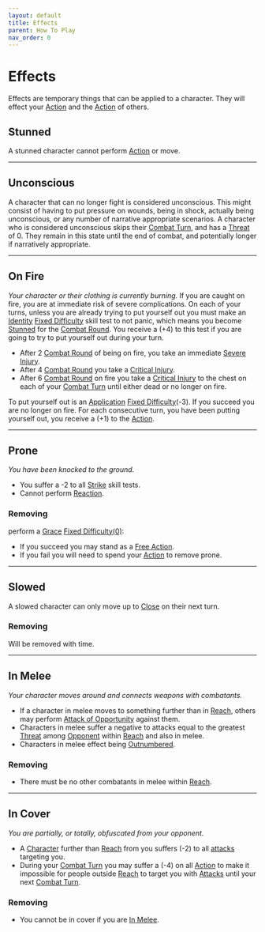 ```yaml
---
layout: default
title: Effects
parent: How To Play
nav_order: 0
---
```

# Effects
Effects are temporary things that can be applied to a character. They will effect your [Action](Terminology#Action) and the [Action](Terminology#Action) of others.

## Stunned
A stunned character cannot perform [Action](Terminology#Action) or move.

---

## Unconscious
A character that can no longer fight is considered unconscious. This might consist of having to put pressure on wounds, being in shock, actually being unconscious, or any number of narrative appropriate scenarios. A character who is considered unconscious skips their [Combat Turn](Terminology#Combat%20Turn), and has a [Threat](Stats#Threat) of 0. They remain in this state until the end of combat, and potentially longer if narratively appropriate.

---

## On Fire
*Your character or their clothing is currently burning.* 
If you are caught on fire, you are at immediate risk of severe complications. On each of your turns, unless you are already trying to put yourself out you must make an [Identity](Spirit#Identity) [Fixed Difficulty](Skills#Fixed%20Difficulty) skill test to not panic, which means you become [Stunned](#Stunned) for the [Combat Round](Terminology#Combat%20Round). You receive a (+4) to this test if you are going to try to put yourself out during your turn.

* After 2 [Combat Round](Terminology#Combat%20Round) of being on fire, you take an immediate [Severe Injury](#Severe%20Injury). 
* After 4 [Combat Round](Terminology#Combat%20Round) you take a [Critical Injury](Injury#Critical%20Injury). 
* After 6 [Combat Round](Terminology#Combat%20Round) on fire you take a [Critical Injury](Injury#Critical%20Injury) to the chest on each of your [Combat Turn](Terminology#Combat%20Turn) until either dead or no longer on fire.

To put yourself out is an [Application](Intelligence#Application) [Fixed Difficulty](Skills#Fixed%20Difficulty)(-3). If you succeed you are no longer on fire. For each consecutive turn, you have been putting yourself out, you receive a (+1) to the [Action](Terminology#Action).

---

## Prone
*You have been knocked to the ground.* 
* You suffer a -2 to all [Strike](Strength#Strike) skill tests.
* Cannot perform [Reaction](Terminology#Reaction).

### Removing
perform a [Grace](Agility#Grace) [Fixed Difficulty(0)](Skills#Fixed%20Difficulty):
* If you succeed you may stand as a [Free Action](Terminology#Free%20Action).
* If you fail you will need to spend your [Action](Terminology#Action) to remove prone.

---

## Slowed
A slowed character can only move up to [Close](Movement#Close) on their next turn.

### Removing
Will be removed with time.

---

## In Melee
*Your character moves around and connects weapons with combatants.*
* If a character in melee moves to something further than in [Reach](Movement#Reach), others may perform [Attack of Opportunity](Reacting-To-Attacks#Attack%20of%20Opportunity) against them.
* Characters in melee suffer a negative to attacks equal to the greatest [Threat](Stats#Threat) among [Opponent](Terminology#Opponent) within [Reach](Movement#Reach) and also in melee.
* Characters in melee effect being [Outnumbered](Attack-Bonuses#Outnumbered).

### Removing
* There must be no other combatants in melee within [Reach](Movement#Reach).

---

## In Cover
*You are partially, or totally, obfuscated from your opponent.*
* A [Character](Terminology#Character) further than [Reach](Movement#Reach) from you suffers (-2) to all [attacks](Terminology#Attack) targeting you.
* During your [Combat Turn](Terminology#Combat%20Turn) you may suffer a (-4) on all [Action](Terminology#Action) to make it impossible for people outside [Reach](Movement#Reach) to target you with [Attacks](Attacks) until your next [Combat Turn](Terminology#Combat%20Turn).

### Removing
* You cannot be in cover if you are [In Melee](#In%20Melee).